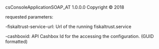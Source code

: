 csConsoleApplicationSOAP_AT 1.0.0.0
Copyright ©  2018

requested parameters:

  -fiskaltrust-service-url:   Url of the running fiskaltrust.service

  -cashboxid:                 API Cashbox Id for the accessing the configuration. (GUID formatted)
  